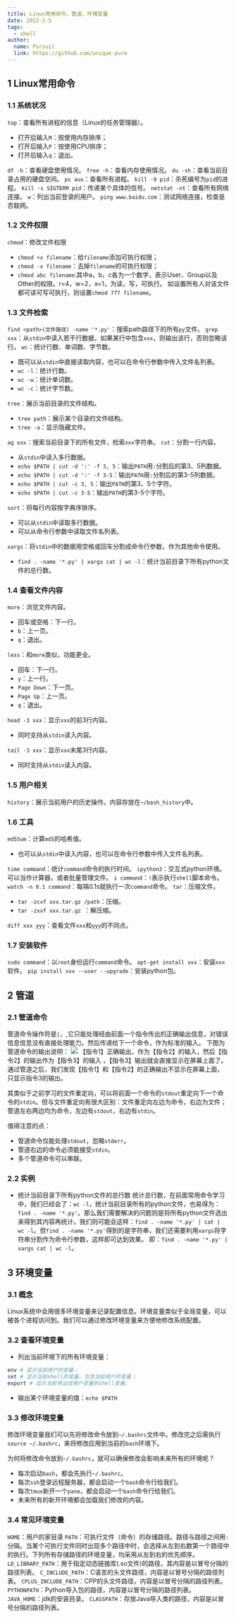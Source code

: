 ```yaml
---
title: Linux常用命令、管道、环境变量
date: 2022-2-5
tags:
  - shell
author: 
  name: Pursuit
  link: https://github.com/unique-pure
---
```

## 1 Linux常用命令
### 1.1 系统状况
`top`：查看所有进程的信息（Linux的任务管理器）。
* 打开后输入`M`：按使用内存排序；
* 打开后输入`P`：按使用CPU排序；
* 打开后输入`q`：退出。

`df -h`：查看硬盘使用情况。
`free -h`：查看内存使用情况。
`du -sh`：查看当前目录占用的硬盘空间。
`ps aux`：查看所有进程。
`kill -9 pid`：杀死编号为`pid`的进程。
`kill -s SIGTERM pid`：传递某个具体的信号。
`netstat -nt`：查看所有网络连接。
`w`：列出当前登录的用户。
`ping www.baidu.com`：测试网络连接，检查是否联网。
### 1.2 文件权限
`chmod`：修改文件权限
* `chmod +x filename`：给`filename`添加可执行权限；
* `chmod -x filename`：去掉`filename`的可执行权限；
* `chmod abc filename`:其中a，b，c各为一个数字，表示User、Group以及Other的权限。r=4，w=2，x=1，为读，写，可执行。
如设置所有人对该文件都可读可写可执行，则设置`chmod 777 filename`。
### 1.3 文件检索
`find <path>(文件路径) -name '*.py'`：搜索path路径下的所有`py`文件。
`grep xxx`：从`stdin`中读入若干行数据，如果某行中包含`xxx`，则输出该行，否则忽略该行。
`wc`：统计行数、单词数、字节数。
* 既可以从`stdin`中直接读取内容，也可以在命令行参数中传入文件名列表。
* `wc -l`：统计行数。
* `wc -w`：统计单词数。
* `wc -c`：统计字节数。

`tree`：展示当前目录的文件结构。
* `tree path`：展示某个目录的文件结构。
* `tree -a`：显示隐藏文件。

`ag xxx`：搜索当前目录下的所有文件，检索`xxx`字符串。
`cut`：分割一行内容。
* 从`stdin`中读入多行数据。
* `echo $PATH | cut -d ':' -f 3, 5`：输出`PATH`用`:`分割后的第3、5列数据。
* `echo $PATH | cut -d ':' -f 3-5`：输出`PATH`用`:`分割后的第3-5列数据。
* `echo $PATH | cut -c 3, 5`：输出`PATH`的第3、5个字符。
* `echo $PATH | cut -c 3-5`：输出`PATH`的第3-5个字符。

`sort`：将每行内容按字典序排序。
* 可以从`stdin`中读取多行数据。
* 可以从命令行参数中读取文件名列表。

`xargs`：将`stdin`中的数据用空格或回车分割成命令行参数，作为其他命令使用。
* `find . -name '*.py' | xargs cat | wc -l`：统计当前目录下所有python文件的总行数。

### 1.4 查看文件内容
`more`：浏览文件内容。
* 回车或空格：下一行。
* `b`：上一页。
* `q`：退出。

`less`：和`more`类似，功能更全。
* 回车：下一行。
* `y`：上一行。
* `Page Down`：下一页。
* `Page Up`：上一页。
* `q`：退出。

`head -3 xxx`：显示`xxx`的前3行内容。
* 同时支持从`stdin`读入内容。

`tail -3 xxx`：显示`xxx`末尾3行内容。
* 同时支持从`stdin`读入内容。

### 1.5 用户相关
`history`：展示当前用户的历史操作。内容存放在`~/bash_history`中。

### 1.6 工具
`md5Sum`：计算`md5`的哈希值。
* 也可以从`stdin`中读入内容，也可以在命令行参数中传入文件名列表。

`time command`：统计`command`命令的执行时间。
`ipython3`：交互式python环境。可以当作计算器，或者批量管理文件。
 `i command`：`!`表示执行`shell`脚本命令。
`watch -n 0.1 command`：每隔0.1s就执行一次`command`命令。
`tar`：压缩文件。
* `tar -zcvf xxx.tar.gz /path`：压缩。
* `tar -zxvf xxx.tar.gz `：解压缩。 

`diff xxx yyy`：查看文件`xxx`和`yyy`的不同点。

### 1.7 安装软件
`sudo command`：以`root`身份运行`command`命令。
`apt-get install xxx`：安装`xxx`软件。
`pip install xxx --user --upgrade`：安装python包。

## 2 管道
### 2.1 管道命令
管道命令操作符是`|`，,它只能处理经由前面一个指令传出的正确输出信息，对错误信息信息没有直接处理能力。然后传递给下一个命令，作为标准的输入。
下图为管道命令的输出说明：
![](https://img-blog.csdnimg.cn/789a5fe8a0714c62ae760208316d706a.png?x-oss-process=image/watermark,type_d3F5LXplbmhlaQ,shadow_50,text_Q1NETiBAdW5pcXVlX3B1cnN1aXQ=,size_20,color_FFFFFF,t_70,g_se,x_16)
【指令1】正确输出，作为【指令2】的输入，然后【指令2】的输出作为【指令3】的输入 ，【指令3】输出就会直接显示在屏幕上面了。
通过管道之后，我们发现【指令1】和【指令2】的正确输出不显示在屏幕上面，只显示指令3的输出。

其类似于之前学习的文件重定向，可以将前面一个命令的`stdout`重定向下一个命令的`stdin`。但与文件重定向有很大区别：文件重定向左边为命令，右边为文件；管道左右两边均为命令，左边有`stdout`，右边有`stdin`。

值得注意的点：
* 管道命令仅能处理`stdout`，忽略`stderr`。
* 管道右边的命令必须能接受`stdin`。
* 多个管道命令可以串联。

### 2.2 实例
* 统计当前目录下所有python文件的总行数
统计总行数，在前面常用命令学习中，我们已经会了：`wc -l`，统计当前目录所有的python文件，也易得为：`find . -name '*.py'`。那么我们需要解决的问题则是将所有python文件选出来得到其内容再统计。我们则可能会这样：`find . -name '*.py' | cat | wc -l`。但`find . -name '*.py'`得到的是字符串，我们还需要利用`xargs`将字符串分割作为命令行参数，这样即可达到效果。
即：`find . -name '*.py' | xargs cat | wc -l`。
## 3 环境变量
### 3.1 概念
Linux系统中会用很多环境变量来记录配置信息。环境变量类似于全局变量，可以被各个进程访问到。我们可以通过修改环境变量来方便地修改系统配置。
### 3.2 查看环境变量
* 列出当前环境下的所有环境变量：

```powershell
env # 显示当前用户的变量；
set # 显示当前shell的变量，包含当前用户的变量；
export # 显示当前导出成用户变量的shell变量。
```

* 输出某个环境变量的值：`echo $PATH`

### 3.3 修改环境变量
修改环境变量我们可以先将修改命令放到`~/.bashrc`文件中。修改完之后需执行`source ~/.bashrc`，来将修改应用到当前的`bash`环境下。

为何将修改命令放到`~/.bashrc`，就可以确保修改会影响未来所有的环境呢？
* 每次启动`bash`，都会先执行`~/.bashrc`。
* 每次`ssh`登录远程服务器，都会启动一个`bash`命令行给我们。
* 每次`tmux`新开一个`pane`，都会启动一个`bash`命令行给我们。
* 未来所有的新开环境都会加载我们修改的内容。
### 3.4 常见环境变量
`HOME`：用户的家目录
`PATH`：可执行文件（命令）的存储路径。路径与路径之间用`:`分隔。当某个可执行文件同时出现多个路径中时，会选择从左到右数第一个路径中的执行。下列所有存储路径的环境变量，均采用从左到右的优先顺序。
`LD_LIBRARY_PATH`：用于指定动态链接库(.so文件)的路径，其内容是以冒号分隔的路径列表。
`C_INCLUDE_PATH`：C语言的头文件路径，内容是以冒号分隔的路径列表。
`CPLUS_INCLUDE_PATH`：CPP的头文件路径，内容是以冒号分隔的路径列表。
`PYTHONPATH`：Python导入包的路径，内容是以冒号分隔的路径列表。
`JAVA_HOME`：jdk的安装目录。
`CLASSPATH`：存放Java导入类的路径，内容是以冒号分隔的路径列表。